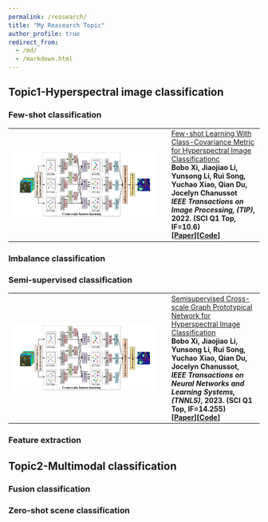 ```yaml
---
permalink: /reasearch/
title: "My Reasearch Topic"
author_profile: true
redirect_from: 
  - /md/
  - /markdown.html
---
```


## Topic1-Hyperspectral image classification



### Few-shot classification

<table width="100%" class="imgtable">
    <tr>
        <td width="306"> <img src="../images/pic/paper1.png" width="290px"></td>
        <td>
            <a href="https://ieeexplore.ieee.org/document/9841445">Few-shot Learning With Class-Covariance Metric for Hyperspectral Image Classificationc</a>
            <br> <b>Bobo Xi<b>, Jiaojiao Li, Yunsong Li, Rui Song, Yuchao Xiao, Qian Du, Jocelyn Chanussot
            <br><i> IEEE Transactions on Image Processing, (<b>TIP</b>)</i>, 2022. (<b>SCI Q1 Top, IF=10.6</b>)
            <br>[<a href="https://ieeexplore.ieee.org/document/9841445">Paper</a>][<a href="https://github.com/B-Xi/TIP_2022_CMFSL">Code</a>]
        </td>
    </tr>
</table>


### Imbalance classification

### Semi-supervised classification

<table width="100%" class="imgtable">
    <tr>
        <td width="306"> <img src="../images/pic/paper1.png" width="290px"></td>
        <td>
            <a href="https://ieeexplore.ieee.org/document/9740412">Semisupervised Cross-scale Graph Prototypical Network for Hyperspectral Image Classification</a>
            <br> <b>Bobo Xi<b>, Jiaojiao Li, Yunsong Li, Rui Song, Yuchao Xiao, Qian Du, Jocelyn Chanussot,
            <br><i> IEEE Transactions on Neural Networks and Learning Systems, (<b>TNNLS</b>)</i>, 2023. (<b>SCI Q1 Top, IF=14.255</b>)
            <br>[<a href="https://ieeexplore.ieee.org/document/9740412">Paper</a>][<a href="https://github.com/B-Xi/TNNLS_2022_X-GPN">Code</a>]
        </td>
    </tr>
</table>

### Feature extraction

## Topic2-Multimodal classification


### Fusion classification

### Zero-shot scene classification